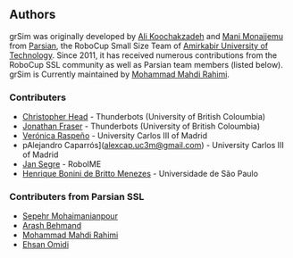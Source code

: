 ## Authors

grSim was originally developed by [Ali Koochakzadeh](https://github.com/ali-k) and [Mani Monajjemu](https://mani.im) from [Parsian](http://wiki.robocup.org/Small_Size_League/Teams#Parsian), the RoboCup Small Size Team of [Amirkabir University of Technology](http://www.aut.ac.ir/aut/). Since 2011, it has received numerous contributions from the RoboCup SSL community as well as Parsian team members (listed below). grSim is Currently maintained by [Mohammad Mahdi Rahimi](https://github.com/Mahi97).

### Contributers

- [Christopher Head](https://github.com/Hawk777) - Thunderbots (University of British Coloumbia)
- [Jonathan Fraser](https://github.com/Binaryblade) - Thunderbots (University of British Coloumbia)
- [Verónica Raspeño](vero.uc3m@gmail.com) - University Carlos III of Madrid
- pAlejandro Caparrós](alexcap.uc3m@gmail.com) - University Carlos III of Madrid
- [Jan Segre](jan@segre.in) - RoboIME
- [Henrique Bonini de Britto Menezes](henrique.menezes@usp.br) - Universidade de São Paulo

### Contributers from Parsian SSL 

- [Sepehr Mohaimanianpour](http://sepehr.im)
- [Arash Behmand](https://github.com/arashbehmand)
- [Mohammad Mahdi Rahimi](https://github.com/Mahi97)
- [Ehsan Omidi](#)